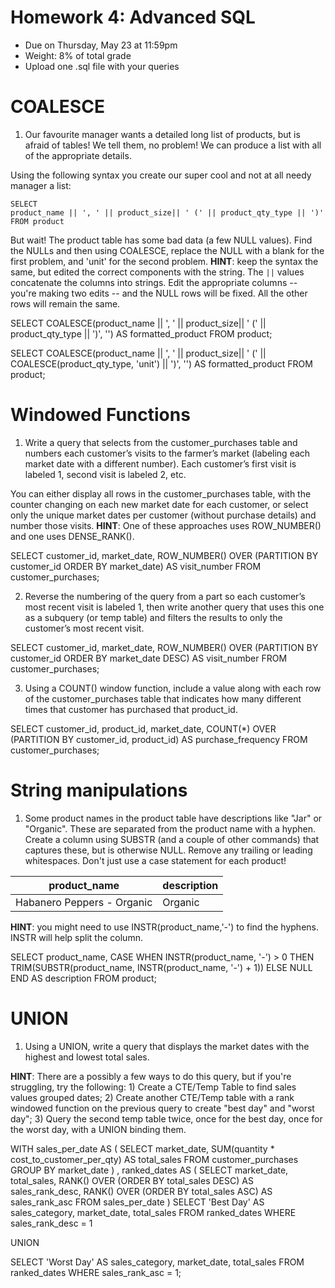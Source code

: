 # Homework 4: Advanced SQL

-  	Due on Thursday, May 23 at 11:59pm
-  	Weight: 8% of total grade
-  	Upload one .sql file with your queries

# COALESCE
1. Our favourite manager wants a detailed long list of products, but is afraid of tables! We tell them, no problem! We can produce a list with all of the appropriate details. 

Using the following syntax you create our super cool and not at all needy manager a list:
```
SELECT 
product_name || ', ' || product_size|| ' (' || product_qty_type || ')'
FROM product
```
But wait! The product table has some bad data (a few NULL values). 
Find the NULLs and then using COALESCE, replace the NULL with a blank for the first problem, and 'unit' for the second problem. 
**HINT**: keep the syntax the same, but edited the correct components with the string. The `||` values concatenate the columns into strings. Edit the appropriate columns -- you're making two edits -- and the NULL rows will be fixed. All the other rows will remain the same.

SELECT 
  COALESCE(product_name || ', ' || product_size|| ' (' || product_qty_type || ')', '') AS formatted_product
FROM product;

SELECT 
  COALESCE(product_name || ', ' || product_size|| ' (' || COALESCE(product_qty_type, 'unit') || ')', '') AS formatted_product
FROM product;

# Windowed Functions
1. Write a query that selects from the customer_purchases table and numbers each customer’s visits to the farmer’s market (labeling each market date with a different number). Each customer’s first visit is labeled 1, second visit is labeled 2, etc. 

You can either display all rows in the customer_purchases table, with the counter changing on each new market date for each customer, or select only the unique market dates per customer (without purchase details) and number those visits. 
**HINT**: One of these approaches uses ROW_NUMBER() and one uses DENSE_RANK().

SELECT 
  customer_id, market_date,
  ROW_NUMBER() OVER (PARTITION BY customer_id ORDER BY market_date) AS visit_number
FROM customer_purchases;

2. Reverse the numbering of the query from a part so each customer’s most recent visit is labeled 1, then write another query that uses this one as a subquery (or temp table) and filters the results to only the customer’s most recent visit.

SELECT 
  customer_id, market_date, 
  ROW_NUMBER() OVER (PARTITION BY customer_id ORDER BY market_date DESC) AS visit_number
FROM customer_purchases;

3. Using a COUNT() window function, include a value along with each row of the customer_purchases table that indicates how many different times that customer has purchased that product_id.

SELECT 
  customer_id, product_id, market_date, 
  COUNT(*) OVER (PARTITION BY customer_id, product_id) AS purchase_frequency
FROM customer_purchases;

# String manipulations
1. Some product names in the product table have descriptions like "Jar" or "Organic". These are separated from the product name with a hyphen. Create a column using SUBSTR (and a couple of other commands) that captures these, but is otherwise NULL. Remove any trailing or leading whitespaces. Don't just use a case statement for each product! 

| product_name               | description |
|----------------------------|-------------|
| Habanero Peppers - Organic | Organic     |

**HINT**: you might need to use INSTR(product_name,'-') to find the hyphens. INSTR will help split the column. 

SELECT 
  product_name,
  CASE WHEN INSTR(product_name, '-') > 0 THEN TRIM(SUBSTR(product_name, INSTR(product_name, '-') + 1))
    ELSE NULL 
  END AS description
FROM product;


# UNION
1. Using a UNION, write a query that displays the market dates with the highest and lowest total sales.

**HINT**: There are a possibly a few ways to do this query, but if you're struggling, try the following: 1) Create a CTE/Temp Table to find sales values grouped dates; 2) Create another CTE/Temp table with a rank windowed function on the previous query to create "best day" and "worst day"; 3) Query the second temp table twice, once for the best day, once for the worst day, with a UNION binding them. 

WITH sales_per_date AS (
  SELECT market_date, 
    SUM(quantity * cost_to_customer_per_qty) AS total_sales
  FROM customer_purchases
  GROUP BY market_date
)
, ranked_dates AS (
  SELECT 
    market_date, total_sales,
    RANK() OVER (ORDER BY total_sales DESC) AS sales_rank_desc,
    RANK() OVER (ORDER BY total_sales ASC) AS sales_rank_asc
  FROM sales_per_date
)
SELECT 
  'Best Day' AS sales_category,
  market_date, total_sales
FROM ranked_dates
WHERE sales_rank_desc = 1

UNION

SELECT 
  'Worst Day' AS sales_category,
  market_date, total_sales
FROM ranked_dates
WHERE sales_rank_asc = 1;
